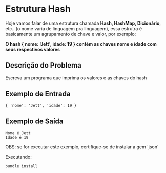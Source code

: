 # Estrutura Hash

Hoje vamos falar de uma estrutura chamada **Hash, HashMap, Dicionário**, etc.. (o nome varia de linguagem pra linguagem), essa estrutra é basicamente um agrupamento de chave e valor, por exemplo:

**O hash { nome: 'Jett', idade: 19 } contém as chaves nome e idade com seus respectivos valores**

## Descrição do Problema

Escreva um programa que imprima os valores e as chaves do hash

## Exemplo de Entrada

```
{ 'nome': 'Jett', 'idade': 19 }
```

## Exemplo de Saída

```
Nome é Jett
Idade é 19
```

OBS: se for executar este exemplo, certifique-se de instalar a gem 'json'

Executando:

```
bundle install
```